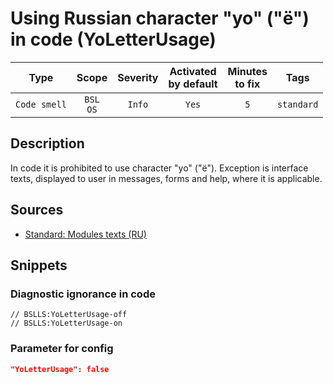 # Using Russian character "yo" ("ё") in code (YoLetterUsage)

 Type | Scope | Severity | Activated<br>by default | Minutes<br>to fix | Tags 
 :-: | :-: | :-: | :-: | :-: | :-: 
 `Code smell` | `BSL`<br>`OS` | `Info` | `Yes` | `5` | `standard` 

<!-- Блоки выше заполняются автоматически, не трогать -->
## Description

In code it is prohibited to use character "yo" ("ё"). Exception is interface texts, displayed to user in messages, forms and help, where it is applicable.

## Sources

* [Standard: Modules texts (RU)](https://its.1c.ru/db/v8std#content:456:hdoc)

## Snippets

<!-- Блоки ниже заполняются автоматически, не трогать -->
### Diagnostic ignorance in code

```bsl
// BSLLS:YoLetterUsage-off
// BSLLS:YoLetterUsage-on
```

### Parameter for config

```json
"YoLetterUsage": false
```
